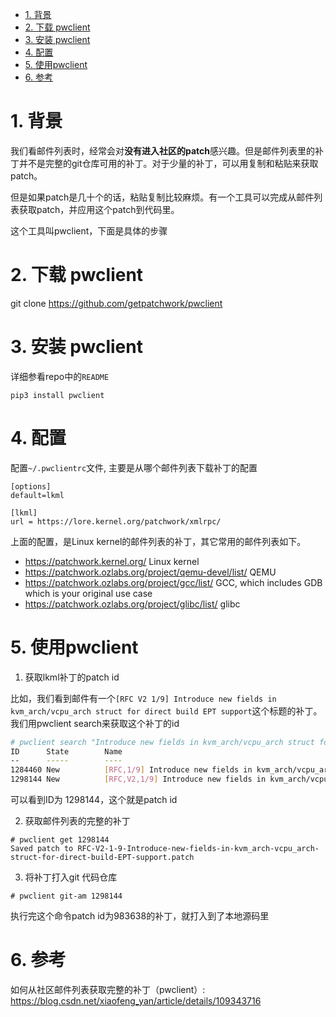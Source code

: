 
<!-- @import "[TOC]" {cmd="toc" depthFrom=1 depthTo=6 orderedList=false} -->

<!-- code_chunk_output -->

- [1. 背景](#1-背景)
- [2. 下载 pwclient](#2-下载-pwclient)
- [3. 安装 pwclient](#3-安装-pwclient)
- [4. 配置](#4-配置)
- [5. 使用pwclient](#5-使用pwclient)
- [6. 参考](#6-参考)

<!-- /code_chunk_output -->

# 1. 背景

我们看邮件列表时，经常会对**没有进入社区的patch**感兴趣。但是邮件列表里的补丁并不是完整的git仓库可用的补丁。对于少量的补丁，可以用复制和粘贴来获取patch。

但是如果patch是几十个的话，粘贴复制比较麻烦。有一个工具可以完成从邮件列表获取patch，并应用这个patch到代码里。

这个工具叫pwclient，下面是具体的步骤

# 2. 下载 pwclient

git clone https://github.com/getpatchwork/pwclient 

# 3. 安装 pwclient

详细参看repo中的`README`

```
pip3 install pwclient
```

# 4. 配置

配置`~/.pwclientrc`文件, 主要是从哪个邮件列表下载补丁的配置

```
[options]
default=lkml

[lkml]
url = https://lore.kernel.org/patchwork/xmlrpc/
```

上面的配置，是Linux kernel的邮件列表的补丁，其它常用的邮件列表如下。

* https://patchwork.kernel.org/ Linux kernel
* https://patchwork.ozlabs.org/project/qemu-devel/list/ QEMU
* https://patchwork.ozlabs.org/project/gcc/list/ GCC, which includes GDB which is your original use case
* https://patchwork.ozlabs.org/project/glibc/list/ glibc

# 5. 使用pwclient

1. 获取lkml补丁的patch id

比如，我们看到邮件有一个`[RFC V2 1/9] Introduce new fields in kvm_arch/vcpu_arch struct for direct build EPT support`这个标题的补丁。我们用pwclient search来获取这个补丁的id

```bash
# pwclient search "Introduce new fields in kvm_arch/vcpu_arch struct for direct build EPT support"
ID      State        Name
--      -----        ----
1284460 New          [RFC,1/9] Introduce new fields in kvm_arch/vcpu_arch struct for direct build EPT support
1298144 New          [RFC,V2,1/9] Introduce new fields in kvm_arch/vcpu_arch struct for direct build EPT support
```

可以看到ID为 1298144，这个就是patch id

2. 获取邮件列表的完整的补丁

```
# pwclient get 1298144
Saved patch to RFC-V2-1-9-Introduce-new-fields-in-kvm_arch-vcpu_arch-struct-for-direct-build-EPT-support.patch
```

3. 将补丁打入git 代码仓库

```
# pwclient git-am 1298144
```

执行完这个命令patch id为983638的补丁，就打入到了本地源码里

# 6. 参考

如何从社区邮件列表获取完整的补丁（pwclient）: https://blog.csdn.net/xiaofeng_yan/article/details/109343716